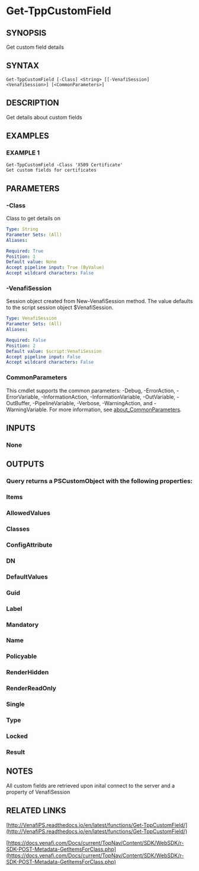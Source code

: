 # Get-TppCustomField

## SYNOPSIS
Get custom field details

## SYNTAX

```
Get-TppCustomField [-Class] <String> [[-VenafiSession] <VenafiSession>] [<CommonParameters>]
```

## DESCRIPTION
Get details about custom fields

## EXAMPLES

### EXAMPLE 1
```
Get-TppCustomField -Class 'X509 Certificate'
Get custom fields for certificates
```

## PARAMETERS

### -Class
Class to get details on

```yaml
Type: String
Parameter Sets: (All)
Aliases:

Required: True
Position: 1
Default value: None
Accept pipeline input: True (ByValue)
Accept wildcard characters: False
```

### -VenafiSession
Session object created from New-VenafiSession method. 
The value defaults to the script session object $VenafiSession.

```yaml
Type: VenafiSession
Parameter Sets: (All)
Aliases:

Required: False
Position: 2
Default value: $script:VenafiSession
Accept pipeline input: False
Accept wildcard characters: False
```

### CommonParameters
This cmdlet supports the common parameters: -Debug, -ErrorAction, -ErrorVariable, -InformationAction, -InformationVariable, -OutVariable, -OutBuffer, -PipelineVariable, -Verbose, -WarningAction, and -WarningVariable. For more information, see [about_CommonParameters](http://go.microsoft.com/fwlink/?LinkID=113216).

## INPUTS

### None
## OUTPUTS

### Query returns a PSCustomObject with the following properties:
###     Items
###         AllowedValues
###         Classes
###         ConfigAttribute
###         DN
###         DefaultValues
###         Guid
###         Label
###         Mandatory
###         Name
###         Policyable
###         RenderHidden
###         RenderReadOnly
###         Single
###         Type
###     Locked
###     Result
## NOTES
All custom fields are retrieved upon inital connect to the server and a property of VenafiSession

## RELATED LINKS

[http://VenafiPS.readthedocs.io/en/latest/functions/Get-TppCustomField/](http://VenafiPS.readthedocs.io/en/latest/functions/Get-TppCustomField/)

[https://docs.venafi.com/Docs/current/TopNav/Content/SDK/WebSDK/r-SDK-POST-Metadata-GetItemsForClass.php](https://docs.venafi.com/Docs/current/TopNav/Content/SDK/WebSDK/r-SDK-POST-Metadata-GetItemsForClass.php)

